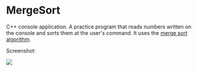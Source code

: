 # MergeSort
C++ console application. A practice program that reads numbers written on the console and sorts them at the user's command. It uses the [merge sort algorithm](https://en.wikipedia.org/wiki/Merge_sort).

Screenshot:

![](https://i.imgur.com/jHQnSpn.png)


